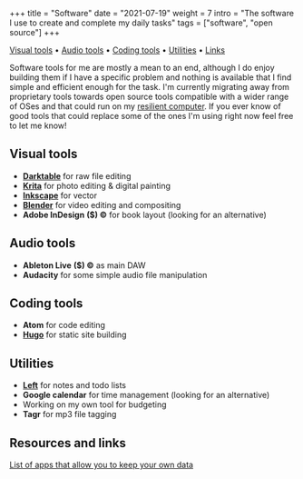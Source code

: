 +++
title = "Software"
date = "2021-07-19"
weight = 7
intro = "The software I use to create and complete my daily tasks"
tags = ["software", "open source"]
+++

<div class="table-of-contents">

[Visual tools](#visual-tools) •
[Audio tools](#audio-tools) •
[Coding tools](#coding-tools) •
[Utilities](#utilities) •
[Links](#resources-and-links)

</div>

Software tools for me are mostly a mean to an end, although I do enjoy building them if I have a specific problem and nothing is available that I find simple and efficient enough for the task. I'm currently migrating away from proprietary tools towards open source tools compatible with a wider range of OSes and that could run on my [resilient computer](/craft/resilient-computer/). If you ever know of good tools that could replace some of the ones I'm using right now feel free to let me know!

## Visual tools

- [**Darktable**](https://www.darktable.org/) for raw file editing  
- [**Krita**](https://krita.org/en/) for photo editing & digital painting  
- [**Inkscape**](https://inkscape.org/) for vector
- [**Blender**](https://www.blender.org/) for video editing and compositing  
- **Adobe InDesign** **($) ©** for book layout (looking for an alternative)  

## Audio tools

- **Ableton Live** **($) ©**  as main DAW
- **Audacity** for some simple audio file manipulation

## Coding tools

- **Atom** for code editing
- [**Hugo**](https://gohugo.io/) for static site building

## Utilities

- [**Left**]((https://github.com/hundredrabbits/left)) for notes and todo lists 
- **Google calendar** for time management (looking for an alternative)  
- Working on my own tool for budgeting
- **Tagr** for mp3 file tagging

## Resources and links
[List of apps that allow you to keep your own data](https://0data.app/)
